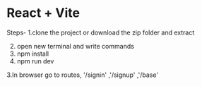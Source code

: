 # React + Vite

Steps-
1.clone the project or download the zip folder and extract

2. open new terminal and write commands
 1. npm install
 2. npm run dev

3.In browser go to routes, '/signin'  ,'/signup' ,'/base'

 
